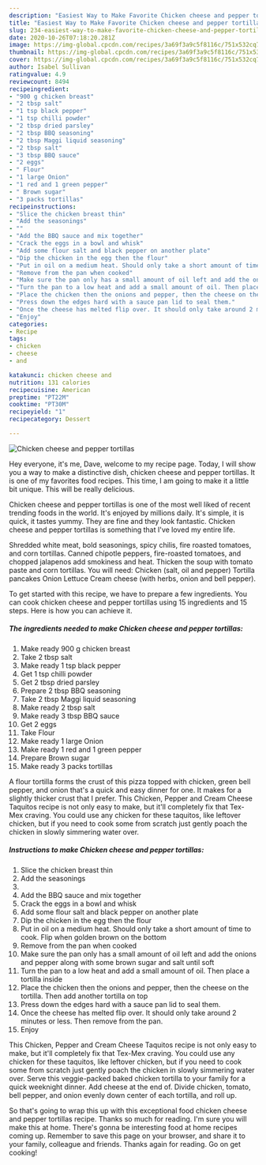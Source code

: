 ```yaml
---
description: "Easiest Way to Make Favorite Chicken cheese and pepper tortillas"
title: "Easiest Way to Make Favorite Chicken cheese and pepper tortillas"
slug: 234-easiest-way-to-make-favorite-chicken-cheese-and-pepper-tortillas
date: 2020-10-26T07:18:20.281Z
image: https://img-global.cpcdn.com/recipes/3a69f3a9c5f8116c/751x532cq70/chicken-cheese-and-pepper-tortillas-recipe-main-photo.jpg
thumbnail: https://img-global.cpcdn.com/recipes/3a69f3a9c5f8116c/751x532cq70/chicken-cheese-and-pepper-tortillas-recipe-main-photo.jpg
cover: https://img-global.cpcdn.com/recipes/3a69f3a9c5f8116c/751x532cq70/chicken-cheese-and-pepper-tortillas-recipe-main-photo.jpg
author: Isabel Sullivan
ratingvalue: 4.9
reviewcount: 8494
recipeingredient:
- "900 g chicken breast"
- "2 tbsp salt"
- "1 tsp black pepper"
- "1 tsp chilli powder"
- "2 tbsp dried parsley"
- "2 tbsp BBQ seasoning"
- "2 tbsp Maggi liquid seasoning"
- "2 tbsp salt"
- "3 tbsp BBQ sauce"
- "2 eggs"
- " Flour"
- "1 large Onion"
- "1 red and 1 green pepper"
- " Brown sugar"
- "3 packs tortillas"
recipeinstructions:
- "Slice the chicken breast thin"
- "Add the seasonings"
- ""
- "Add the BBQ sauce and mix together"
- "Crack the eggs in a bowl and whisk"
- "Add some flour salt and black pepper on another plate"
- "Dip the chicken in the egg then the flour"
- "Put in oil on a medium heat. Should only take a short amount of time to cook. Flip when golden brown on the bottom"
- "Remove from the pan when cooked"
- "Make sure the pan only has a small amount of oil left and add the onions and pepper along with some brown sugar and salt until soft"
- "Turn the pan to a low heat and add a small amount of oil. Then place a tortilla inside"
- "Place the chicken then the onions and pepper, then the cheese on the tortilla. Then add another tortilla on top"
- "Press down the edges hard with a sauce pan lid to seal them."
- "Once the cheese has melted flip over. It should only take around 2 minutes or less. Then remove from the pan."
- "Enjoy"
categories:
- Recipe
tags:
- chicken
- cheese
- and

katakunci: chicken cheese and 
nutrition: 131 calories
recipecuisine: American
preptime: "PT22M"
cooktime: "PT30M"
recipeyield: "1"
recipecategory: Dessert

---
```



![Chicken cheese and pepper tortillas](https://img-global.cpcdn.com/recipes/3a69f3a9c5f8116c/751x532cq70/chicken-cheese-and-pepper-tortillas-recipe-main-photo.jpg)

Hey everyone, it's me, Dave, welcome to my recipe page. Today, I will show you a way to make a distinctive dish, chicken cheese and pepper tortillas. It is one of my favorites food recipes. This time, I am going to make it a little bit unique. This will be really delicious.

Chicken cheese and pepper tortillas is one of the most well liked of recent trending foods in the world. It's enjoyed by millions daily. It's simple, it is quick, it tastes yummy. They are fine and they look fantastic. Chicken cheese and pepper tortillas is something that I've loved my entire life.

Shredded white meat, bold seasonings, spicy chilis, fire roasted tomatoes, and corn tortillas. Canned chipotle peppers, fire-roasted tomatoes, and chopped jalapenos add smokiness and heat. Thicken the soup with tomato paste and corn tortillas. You will need: Chicken (salt, oil and pepper) Tortilla pancakes Onion Lettuce Cream cheese (with herbs, onion and bell pepper).


To get started with this recipe, we have to prepare a few ingredients. You can cook chicken cheese and pepper tortillas using 15 ingredients and 15 steps. Here is how you can achieve it.

<!--inarticleads1-->

##### The ingredients needed to make Chicken cheese and pepper tortillas:

1. Make ready 900 g chicken breast
1. Take 2 tbsp salt
1. Make ready 1 tsp black pepper
1. Get 1 tsp chilli powder
1. Get 2 tbsp dried parsley
1. Prepare 2 tbsp BBQ seasoning
1. Take 2 tbsp Maggi liquid seasoning
1. Make ready 2 tbsp salt
1. Make ready 3 tbsp BBQ sauce
1. Get 2 eggs
1. Take  Flour
1. Make ready 1 large Onion
1. Make ready 1 red and 1 green pepper
1. Prepare  Brown sugar
1. Make ready 3 packs tortillas


A flour tortilla forms the crust of this pizza topped with chicken, green bell pepper, and onion that&#39;s a quick and easy dinner for one. It makes for a slightly thicker crust that I prefer. This Chicken, Pepper and Cream Cheese Taquitos recipe is not only easy to make, but it&#39;ll completely fix that Tex-Mex craving. You could use any chicken for these taquitos, like leftover chicken, but if you need to cook some from scratch just gently poach the chicken in slowly simmering water over. 

<!--inarticleads2-->

##### Instructions to make Chicken cheese and pepper tortillas:

1. Slice the chicken breast thin
1. Add the seasonings
1. 
1. Add the BBQ sauce and mix together
1. Crack the eggs in a bowl and whisk
1. Add some flour salt and black pepper on another plate
1. Dip the chicken in the egg then the flour
1. Put in oil on a medium heat. Should only take a short amount of time to cook. Flip when golden brown on the bottom
1. Remove from the pan when cooked
1. Make sure the pan only has a small amount of oil left and add the onions and pepper along with some brown sugar and salt until soft
1. Turn the pan to a low heat and add a small amount of oil. Then place a tortilla inside
1. Place the chicken then the onions and pepper, then the cheese on the tortilla. Then add another tortilla on top
1. Press down the edges hard with a sauce pan lid to seal them.
1. Once the cheese has melted flip over. It should only take around 2 minutes or less. Then remove from the pan.
1. Enjoy


This Chicken, Pepper and Cream Cheese Taquitos recipe is not only easy to make, but it&#39;ll completely fix that Tex-Mex craving. You could use any chicken for these taquitos, like leftover chicken, but if you need to cook some from scratch just gently poach the chicken in slowly simmering water over. Serve this veggie-packed baked chicken tortilla to your family for a quick weeknight dinner. Add cheese at the end of. Divide chicken, tomato, bell pepper, and onion evenly down center of each tortilla, and roll up. 

So that's going to wrap this up with this exceptional food chicken cheese and pepper tortillas recipe. Thanks so much for reading. I'm sure you will make this at home. There's gonna be interesting food at home recipes coming up. Remember to save this page on your browser, and share it to your family, colleague and friends. Thanks again for reading. Go on get cooking!
